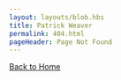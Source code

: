 ```yaml
---
layout: layouts/blob.hbs
title: Patrick Weaver
permalink: 404.html
pageHeader: Page Not Found
---
```


[Back to Home](/)